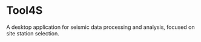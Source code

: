 # Tool4S
A desktop application for seismic data processing and analysis, focused on site station selection.
